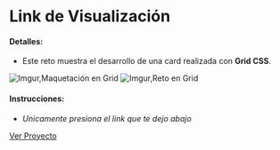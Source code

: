 # Link de Visualización

#### Detalles:

- Este reto muestra el desarrollo de una card realizada con **Grid CSS**.

![Imgur,Maquetación en Grid](https://i.imgur.com/FuG3CUX.png)
![Imgur,Reto en Grid](https://i.imgur.com/IK09S8B.png)

#### Instrucciones:

- _Unicamente presiona el link que te dejo abajo_

[Ver Proyecto](https://aricanomx.github.io/Retos_PlatziMaster/CSS%20Grid%20+%20Flexbox/Grid/)
